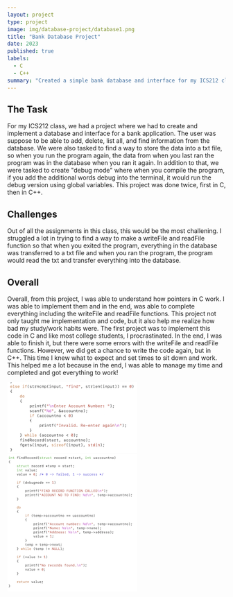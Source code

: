 ```yaml
---
layout: project
type: project
image: img/database-project/database1.png
title: "Bank Database Project"
date: 2023
published: true
labels:
  - C
  - C++
summary: "Created a simple bank database and interface for my ICS212 class."
---
```


## The Task
For my ICS212 class, we had a project where we had to create and implement a database and interface for a bank application. The user was suppose to be able to add, delete, list all, and find information from the database. We were also tasked to find a way to store the data into a txt file, so when you run the program again, the data from when you last ran the program was in the database when you ran it again. In addition to that, we were tasked to create "debug mode" where when you compile the program, if you add the additional words debug into the terminal, it would run the debug version using global variables. This project was done twice, first in C, then in C++.

## Challenges
Out of all the assignments in this class, this would be the most challening. I struggled a lot in trying to find a way to make a writeFile and readFile function so that when you exited the program, everything in the database was transferred to a txt file and when you ran the program, the program would read the txt and transfer everything into the database.

## Overall
Overall, from this project, I was able to understand how pointers in C work. I was able to implement them and in the end, was able to complete everything including the writeFile and readFile functions. This project not only taught me implementation and code, but it also help me realize how bad my study/work habits were. The first project was to implement this code in C and like most college students, I procrastinated. In the end, I was able to finish it, but there were some errors with the writeFile and readFile functions. However, we did get a chance to write the code again, but in C++. This time I knew what to expect and set times to sit down and work. This helped me a lot because in the end, I was able to manage my time and completed and got everything to work!

<img class="img-fluid" src="../img/database-project/database2.png"> <img class="img-fluid" src="../img/database-project/database3.png">

